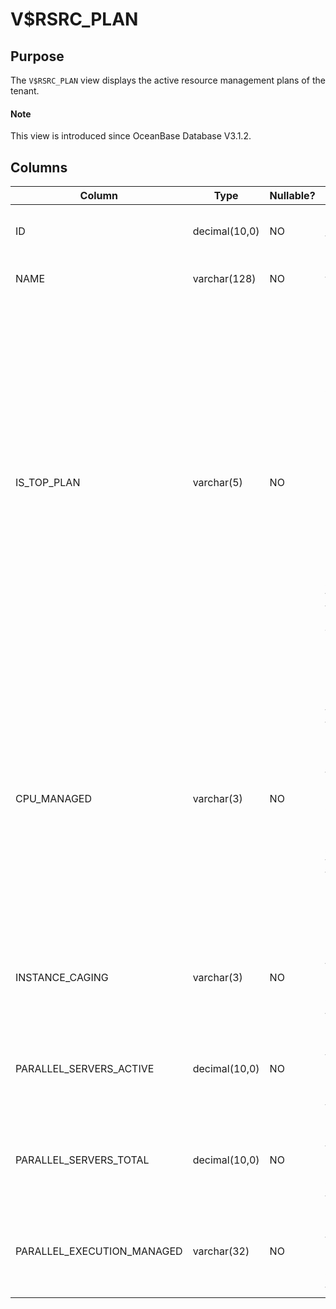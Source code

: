 # V$RSRC_PLAN

## Purpose

The `V$RSRC_PLAN` view displays the active resource management plans of the tenant. 

<main id="notice" type='explain'>
  <h4>Note</h4>
  <p>This view is introduced since OceanBase Database V3.1.2. </p>
</main>

## Columns

| Column | Type | Nullable? | Description |
|----------------------------|---------------|------------|--------------------------------------------------------------------------------|
| ID | decimal(10,0) | NO | The globally unique ID of the resource plan. |
| NAME | varchar(128) | NO | The name of the resource plan. |
| IS_TOP_PLAN | varchar(5) | NO | Indicates whether the current resource plan is the current top-level plan. Valid values:  </li><li> `TRUE`: The current resource plan is the current top-level plan.    </li><li> `FLASE`: The current resource plan is a subplan under the current top-level plan. <br>At present, the value of this column is fixed to `TRUE` in OceanBase Database. |
| CPU_MANAGED | varchar(3) | NO | Indicates whether parameters for managing the CPU utilization have been configured in the current resource plan. Valid values:  </li><li> `ON`: Yes.    </li><li> `OFF`: No. <br>At present, the value of this column is fixed to `ON` in OceanBase Database. |
| INSTANCE_CAGING | varchar(3) | NO | This column is used only for compatibility, and the value is fixed to `NULL`. |
| PARALLEL_SERVERS_ACTIVE | decimal(10,0) | NO | This column is used only for compatibility, and the value is fixed to `NULL`. |
| PARALLEL_SERVERS_TOTAL | decimal(10,0) | NO | This column is used only for compatibility, and the value is fixed to `NULL`. |
| PARALLEL_EXECUTION_MANAGED | varchar(32) | NO | This column is used only for compatibility, and the value is fixed to `NULL`. |
